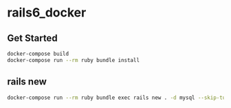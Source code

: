 # rails6_docker

## Get Started

```bash
docker-compose build
docker-compose run --rm ruby bundle install
```

## rails new

```bash
docker-compose run --rm ruby bundle exec rails new . -d mysql --skip-turbolinks --skip-test
```
